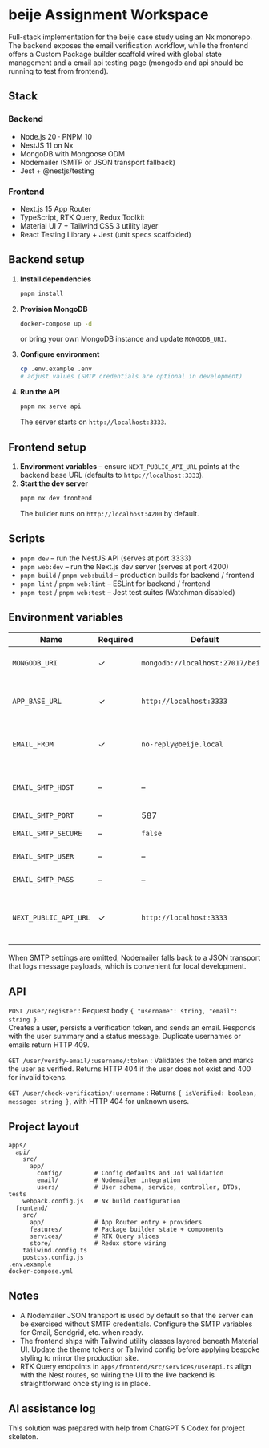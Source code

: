 # beije Assignment Workspace

Full-stack implementation for the beije case study using an Nx monorepo. The backend exposes the email verification workflow, while the frontend offers a Custom Package builder scaffold wired with global state management and a email api testing page (mongodb and api should be running to test from frontend).

## Stack

### Backend

- Node.js 20 · PNPM 10
- NestJS 11 on Nx
- MongoDB with Mongoose ODM
- Nodemailer (SMTP or JSON transport fallback)
- Jest + @nestjs/testing

### Frontend

- Next.js 15 App Router
- TypeScript, RTK Query, Redux Toolkit
- Material UI 7 + Tailwind CSS 3 utility layer
- React Testing Library + Jest (unit specs scaffolded)

## Backend setup

1. **Install dependencies**
   ```sh
   pnpm install
   ```

2. **Provision MongoDB**
   ```sh
   docker-compose up -d
   ```
   or bring your own MongoDB instance and update `MONGODB_URI`.

3. **Configure environment**
   ```sh
   cp .env.example .env
   # adjust values (SMTP credentials are optional in development)
   ```

4. **Run the API**
   ```sh
   pnpm nx serve api
   ```
   The server starts on `http://localhost:3333`.

## Frontend setup

1. **Environment variables** – ensure `NEXT_PUBLIC_API_URL` points at the backend base URL (defaults to `http://localhost:3333`).
2. **Start the dev server**
   ```sh
   pnpm nx dev frontend
   ```
   The builder runs on `http://localhost:4200` by default.

## Scripts

- `pnpm dev` – run the NestJS API (serves at port 3333)
- `pnpm web:dev` – run the Next.js dev server (serves at port 4200)
- `pnpm build` / `pnpm web:build` – production builds for backend / frontend
- `pnpm lint` / `pnpm web:lint` – ESLint for backend / frontend
- `pnpm test` / `pnpm web:test` – Jest test suites (Watchman disabled)

## Environment variables

| Name | Required | Default | Description |
| ---- | -------- | ------- | ----------- |
| `MONGODB_URI` | ✓ | `mongodb://localhost:27017/beije` | Mongo connection string |
| `APP_BASE_URL` | ✓ | `http://localhost:3333` | Used to compose verification links |
| `EMAIL_FROM` | ✓ | `no-reply@beije.local` | Sender address for outgoing emails |
| `EMAIL_SMTP_HOST` | – | – | SMTP host when sending real emails |
| `EMAIL_SMTP_PORT` | – | 587 | SMTP port |
| `EMAIL_SMTP_SECURE` | – | `false` | Use TLS when `true` |
| `EMAIL_SMTP_USER` | – | – | SMTP username |
| `EMAIL_SMTP_PASS` | – | – | SMTP password |
| `NEXT_PUBLIC_API_URL` | ✓ | `http://localhost:3333` | Base URL the Next.js app uses for RTK Query calls |

When SMTP settings are omitted, Nodemailer falls back to a JSON transport that logs message payloads, which is convenient for local development.

## API

`POST /user/register`
: Request body `{ "username": string, "email": string }`.  
  Creates a user, persists a verification token, and sends an email. Responds with the user summary and a status message. Duplicate usernames or emails return HTTP 409.

`GET /user/verify-email/:username/:token`
: Validates the token and marks the user as verified. Returns HTTP 404 if the user does not exist and 400 for invalid tokens.

`GET /user/check-verification/:username`
: Returns `{ isVerified: boolean, message: string }`, with HTTP 404 for unknown users.

## Project layout

```
apps/
  api/
    src/
      app/
        config/         # Config defaults and Joi validation
        email/          # Nodemailer integration
        users/          # User schema, service, controller, DTOs, tests
    webpack.config.js   # Nx build configuration
  frontend/
    src/
      app/              # App Router entry + providers
      features/         # Package builder state + components
      services/         # RTK Query slices
      store/            # Redux store wiring
    tailwind.config.ts
    postcss.config.js
.env.example
docker-compose.yml
```

## Notes

- A Nodemailer JSON transport is used by default so that the server can be exercised without SMTP credentials. Configure the SMTP variables for Gmail, Sendgrid, etc. when ready.
- The frontend ships with Tailwind utility classes layered beneath Material UI. Update the theme tokens or Tailwind config before applying bespoke styling to mirror the production site.
- RTK Query endpoints in `apps/frontend/src/services/userApi.ts` align with the Nest routes, so wiring the UI to the live backend is straightforward once styling is in place.

## AI assistance log

This solution was prepared with help from ChatGPT 5 Codex for project skeleton.
